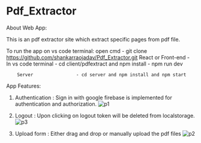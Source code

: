 # Pdf_Extractor

About Web App:

This is an pdf extractor site which extract specific pages from pdf file.

To run the app on vs code terminal:
        open cmd              - git clone https://github.com/shankarraojadav/Pdf_Extractor.git
        React or Front-end    - In vs code terminal - cd client/pdfextract and npm install
                              - npm run dev
                              
        Server                - cd server and npm install and npm start

        


App Features:

1) Authentication                : Sign in with google firebase is implemented for authentication and authorization.
                                  ![p1](https://github.com/shankarraojadav/Pdf_Extractor/assets/60125498/4a8b3d26-f6c9-453e-b788-34b52d6337ab)

2) Logout                        :  Upon clicking on logout token will be deleted from localstorage.
                                   ![p3](https://github.com/shankarraojadav/Pdf_Extractor/assets/60125498/c5583e4c-03af-4569-8527-acbbd457ee72)



4) Upload form                  : Either drag and drop or manually upload the pdf files
                                 ![p2](https://github.com/shankarraojadav/Pdf_Extractor/assets/60125498/66e68148-8155-4b93-b22d-7f5fff8b15ed)



       
